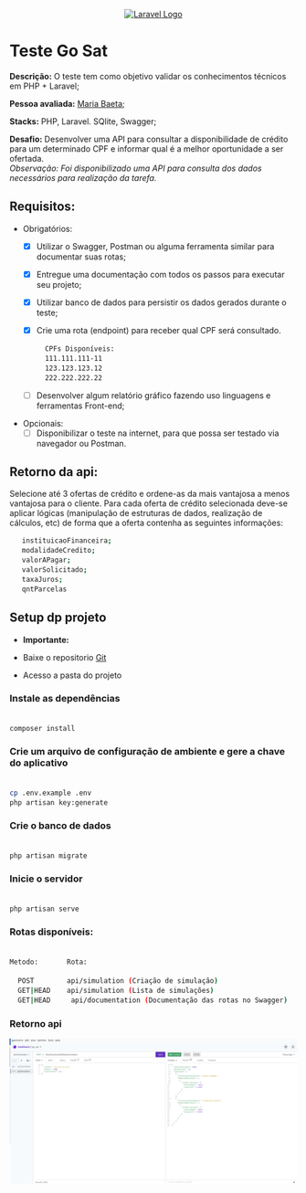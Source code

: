<p align="center"><a href="https://laravel.com" target="_blank"><img src="https://raw.githubusercontent.com/laravel/art/master/logo-lockup/5%20SVG/2%20CMYK/1%20Full%20Color/laravel-logolockup-cmyk-red.svg" width="400" alt="Laravel Logo"></a></p>


# Teste Go Sat

**Descrição:** O teste tem como objetivo validar os conhecimentos técnicos em PHP + Laravel;

**Pessoa avaliada:** [Maria Baeta](https://github.com/mariabaeta27);

**Stacks:** PHP, Laravel. SQlite, Swagger;

**Desafio:** Desenvolver uma API para consultar a disponibilidade de crédito para um determinado CPF e informar qual é a melhor oportunidade a ser ofertada.
<br/>
*Observação: Foi disponibilizado uma API para consulta dos dados necessários para realização da tarefa.*

## **Requisitos:**

- Obrigatórios:
  - [x] Utilizar o Swagger, Postman ou alguma ferramenta similar para documentar suas rotas;
  - [x] Entregue uma documentação com todos os passos para executar seu projeto;
  - [x] Utilizar banco de dados para persistir os dados gerados durante o teste;
  - [x] Crie uma rota (endpoint) para receber qual CPF será consultado.

    ```bash
      CPFs Disponíveis:
      111.111.111-11
      123.123.123.12
      222.222.222.22
    ```

  - [ ] Desenvolver algum relatório gráfico fazendo uso linguagens e ferramentas Front-end;

- Opcionais:
  - [ ] Disponibilizar o teste na internet, para que possa ser testado via navegador ou Postman.

## Retorno da api:

Selecione até 3 ofertas de crédito e ordene-as da mais vantajosa a menos vantajosa para o cliente. Para cada oferta de crédito selecionada deve-se aplicar lógicas (manipulação de estruturas de dados, realização de cálculos, etc) de forma que a oferta contenha as seguintes informações:

 ```bash
    instituicaoFinanceira;
    modalidadeCredito;
    valorAPagar;
    valorSolicitado;
    taxaJuros;
    qntParcelas
  ```

## Setup dp projeto

- **Importante:**

- Baixe o repositorio [Git](https://github.com/mariabaeta27/api-go-sat)
- Acesso a pasta do projeto

### Instale as dependências

```bash

composer install

```

### Crie um arquivo de configuração de ambiente e gere a chave do aplicativo

```bash

cp .env.example .env
php artisan key:generate

```

### Crie o banco de dados

```bash

php artisan migrate

```

### Inicie o servidor

```bash

php artisan serve

```

### Rotas disponíveis: 

```bash

Metodo:       Rota: 

  POST        api/simulation (Criação de simulação)
  GET|HEAD    api/simulation (Lista de simulações)
  GET|HEAD     api/documentation (Documentação das rotas no Swagger)

```

### Retorno api

![Descrição da Imagem](./public/assets/post.png)
